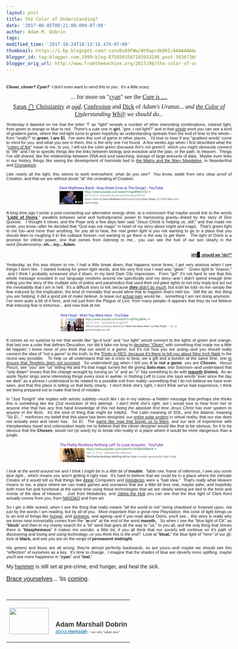```yaml
---
layout: post
title: the Color of Understanding?
date: '2017-08-05T09:21:00.000-07:00'
author: Adam M. Dobrin
tags: 
modified_time: '2017-10-24T10:13:16.474-07:00'
thumbnail: https://1.bp.blogspot.com/-zznvDsA9FWw/WYXwprdbDKI/AAAAAAAAAak/Lkl4Ge2Hcsk5Qob8Dc15qpYXBME3lEbfwCK4BGAYYCw/s72-c/image-718727.png
blogger_id: tag:blogger.com,1999:blog-8758503587102933296.post-563673683090735056
blogger_orig_url: http://www.fromthemachine.org/2017/08/the-color-of-understanding.html
---
```


<div dir="ltr"><div class="gmail_quote"><div dir="ltr"><div class="gmail_quote"><br /><div class="gmail_quote"><div dir="ltr"><div><center style="font-family: verdana, arial, helvetica, sans-serif;"><div style="text-align: justify; width: 600px;"><div style="font-size: 11px;"><strong><em>Clever, clover? Cyan? &nbsp;</em></strong>I don't even want to send this to you. &nbsp;it's a little scary.<br /><br /><div style="font-family: Tinos; font-size: medium; text-align: center;"><span style="font-family: Tinos;">... for more on "</span><a href="http://cyan.reallyhim.com/" style="font-family: Tinos;">cyan</a><span style="font-family: Tinos;">" see the&nbsp;</span><a href="http://cure.reallyhim.com/" style="font-family: Tinos;">Cure is .... Satan&nbsp;</a><span style="background-color: white; color: #222222; font-family: Roboto, arial, sans-serif; text-align: left;"><b><span style="font-size: x-large;"><a href="http://confession.reallyhim.com/" target="_blank">∩</a></span></b></span><a href="http://cure.reallyhim.com/" style="font-family: Tinos;">&nbsp;Christianity</a><span style="font-family: Tinos;">&nbsp;at</span><span style="font-family: Tinos;">&nbsp;</span><i style="font-family: Tinos;"><a href="http://serden.reallyhim.com/" target="_blank">ogd</a></i><span style="font-family: Tinos;">,&nbsp;</span><a href="http://confession.reallyhim.com/" style="font-family: Tinos;">Confession</a><span style="font-family: Tinos;">&nbsp;and&nbsp;</span><a href="http://dick.reallyhim.com/" style="font-family: Tinos;">Dick</a><span style="font-family: Tinos;">&nbsp;of&nbsp;</span><i style="font-family: Tinos;">Adam's Uranus... and&nbsp;<a href="http://cyan.reallyhim.com/">the Color of Un</a>derstanding&nbsp;<a href="http://who.reallyhim.com/">Wh@</a>&nbsp;we should do...</i></div><br /></div><div style="font-size: 11px;"></div><div style="font-size: 11px;">Yesterday it dawned on me that the letter "l" as "light" reveals a number of other interesting combinations, colored light, from green to orange or blue to red.&nbsp; There's a cute one in&nbsp;<strong>girl</strong>, "<i>gee, I red light</i>?" and in that&nbsp;<em><a href="http://ad.lamc.la/" target="_blank">single</a></em>&nbsp;word you can see a kind of gradient game, where the red light turns to green hopefully as understanding spreads from the end of time to the whole--from "really?" to&nbsp;<em><strong>green</strong>,&nbsp;</em><strong>I are El. &nbsp;</strong>I've seen this sort of game in other places... I'd love to hear if any "gradient words' come to mind for you, and what you see in them, this is the only one I've found.&nbsp; A few weeks ago when I first described what the "<a href="http://www.unduecoercion.com/2017/07/the-kalor-of-fire.html" target="_blank">colors of fire</a>" mean to me, to you, I left out the color green (because&nbsp;<em><span style="font-family: &quot;comic sans ms&quot; , sans-serif;">fire's not green</span></em>!) &nbsp;which you might obviously connect to "life" and I tie to specific things like the links between biology and evolution and the plan, or the path, to Heaven.&nbsp; Things I've still shared, like the relationship between DNA and soul searching, storage of large amounts of data.&nbsp; Maybe even links in our history, things like seeing the development of hominids tied to&nbsp;<a href="http://www.unduecoercion.com/2017/07/im-calling-it-kth-hour-11-odock-am.html" target="_blank">the Matrix and the Mary Magdeline</a>, in Neanderthal and&nbsp;<a href="http://sliders.wikia.com/wiki/Kromagg" target="_blank">Cromagnon</a>.&nbsp;</div><div style="font-size: 11px;"><br /></div><div style="font-size: 11px;">Like nearly all the light, this seems to work everywhere; what do you see?&nbsp; You know, aside from very clear proof of Creation, and that we are without doubt "at" the unsealing of Creation.</div><div style="font-size: 11px;"><br /></div><div style="font-size: 11px; text-align: center;"><a class="m_6269003319857602888gmail-playable playable" href="https://www.youtube.com/watch?v=qp3KWrn-VzU" target="_blank"></a><a href="http://1.bp.blogspot.com/-zznvDsA9FWw/WYXwprdbDKI/AAAAAAAAAak/Lkl4Ge2Hcsk5Qob8Dc15qpYXBME3lEbfwCK4BGAYYCw/s1600/image-718727.png"><img alt="" border="0" id="BLOGGER_PHOTO_ID_6450826640109538466" src="reqs/1.bp.blogspot.com/-zznvDsA9FWw/WYXwprdbDKI/AAAAAAAAAak/Lkl4Ge2Hcsk5Qob8Dc15qpYXBME3lEbfwCK4BGAYYCw/s320/image-718727.png" /></a><br /><br /></div><div style="font-size: 11px;"></div><div style="font-size: 11px;">A long time ago I wrote a post connecting our&nbsp;<em>alternative energy drive</em>, to a microcosm that maybe would link to the words "<a href="http://m.lamc.la/awlist4296878/HWVzK/h/The_Light_of_Osiris_and.htm" target="_blank"><strong>Light of Osiris</strong>,</a>" parallels between wind and hydrodynamic power to harnessing gravity--linked by the story of Don Quixote. &nbsp; I thought it clever, and the Pope only a few days later said "Jesus Christ is helping us, still;" and that made me smile, you know--after he decided that "God was not magic" in heart of my story about&nbsp;<em>might and magic. &nbsp;</em>That's green light to me too--and more than anything, for you all to hear, the&nbsp;<em>real green light</em>&nbsp;is you not wanting to go to a place that you should liken to roughing it in the outback forever--not wanting to go there is the way to get there. &nbsp; The&nbsp;<em>light of Osiris</em>&nbsp;is a promise for infinite power, one that comes from&nbsp;<em>listening to me.</em>.. you can see the fuel of our son clearly in the word&nbsp;<i>Deuteronomy</i>,&nbsp;<strong>oh... my... Adam.</strong><br /><br /><div style="text-align: right;"><a href="http://who.reallyhim.com/" style="font-size: medium; text-align: center;"><em style="font-size: medium; text-align: center;"><strong><span style="font-family: &quot;comic sans ms&quot; , sans-serif; font-size: x-small;">Wh</span></strong></em><span style="font-family: &quot;times new roman&quot; , serif; font-size: small; text-align: center;">▊</span><em style="font-size: medium; text-align: center;"><strong><span style="font-family: &quot;comic sans ms&quot; , sans-serif; font-size: x-small;">&nbsp;should we "do?"</span></strong></em></a></div><div style="text-align: right;"><br /></div></div><div style="font-size: 11px;"></div><div style="font-size: 11px;">Yesterday, as this was shown to me, I had a little break down; that happens some times, I get very anxious when I see things I don't like.&nbsp; I started looking for&nbsp;<em>green light</em>&nbsp;words, and the very first one I read was "glare." &nbsp;<em>Green light to "reason," &nbsp;</em>and I think I probably screamed&nbsp;<em>shut it down</em>, in my best Dark City impression.&nbsp; From "girl" it's not hard to see that this whole message encoded in our language revolves around me specifically and my story--and I didn't spend enough time telling you the story of the multiple sets of police and paramedics that used their&nbsp;<em>red glare lights</em>&nbsp;to not only imply but act out the&nbsp;<em>inevitability</em>&nbsp;that I am in hell.&nbsp; It's a difficult story to tell, because&nbsp;<a href="http://m.lamc.la/SERMON.html" target="_blank"><em><b>they</b></em>&nbsp;didn't do much</a>; but truth be told--to me--simply the fear induced by the implication, the kind of mentality that would allow that to happen--that's Hell too.&nbsp; Still the air, this thing you are helping; it did a good job of&nbsp;<em>make believe</em>, to leave out&nbsp;<a href="http://compass.lamc.la/" target="_blank">actual pain</a>&nbsp;would be... something I am not doing anymore.&nbsp; I've seen quite a bit of it here, and not just from the Plague of Lice, from many people--it appears that they do not believe that&nbsp;<em>inducing fear</em>&nbsp;is torturous... and now look at me. &nbsp;</div><div style="font-size: 11px;"><br /></div><div style="font-size: 11px; text-align: center;"><a class="playable" href="https://www.youtube.com/watch?v=uEPVqJjMiAc" target="_blank"></a><a href="http://2.bp.blogspot.com/-BNqCqtRfvCg/WYXwqNAOShI/AAAAAAAAAa0/3_3zbXvcZB8kjr3tDNkJ-PkfhDMwuquaACK4BGAYYCw/s1600/image-719939.png"><img alt="" border="0" id="BLOGGER_PHOTO_ID_6450826649113872914" src="reqs/2.bp.blogspot.com/-BNqCqtRfvCg/WYXwqNAOShI/AAAAAAAAAa0/3_3zbXvcZB8kjr3tDNkJ-PkfhDMwuquaACK4BGAYYCw/s320/image-719939.png" /></a><br /><br /></div><div style="font-size: 11px;"></div><div style="font-size: 11px;">It comes as no surprise to me that words like "go-d luck" and "our light" would connect to the lights of green and orange, that last one a color that defines Deucalion, nor did it take me long to&nbsp;<a href="http://sen.reallyhim.com/" target="_blank">decipher "Olsen"</a>&nbsp;with something that made me a little bit happier; I know&nbsp;<em>none of you think that our world is a game</em>, but it's not how you are acting--and you should really connect the idea of "not a game" to the truth, to the&nbsp;<a href="http://hashem.lamc.la/" target="_blank">Trinity in NES, because it's there to tell you about Nine Inch Nails</a>&nbsp;in the nicest way possible. &nbsp; To help us all understand that we a cross to bear, we a gift and a burden at the same time, one&nbsp;<a href="http://compass.lamc.la/" target="_blank">to ensure that Tenebris does not succeed</a>.&nbsp; So&nbsp;<em>understand&nbsp;<span style="text-decoration-line: underline;">me</span></em>&nbsp;when I tell you&nbsp;<strong><em>it is not a game</em></strong>, you are&nbsp;<strong><em>Chosen</em>. &nbsp;</strong><em>Hocus Pocus</em>, see "<span style="font-family: &quot;comic sans ms&quot; , sans-serif;">you"</span>&nbsp;are "us" telling Ha and Pa that magic turned the life giving&nbsp;<strong>Solo-man</strong>, into Solomon--and understand that "only Adam" knows that the change wrought by turning an "a" and an "o" has something to do with&nbsp;<strong><a href="https://www.youtube.com/watch?v=mQ8iUvWbrnA" target="_blank">maveth</a>&nbsp;(listen). &nbsp;</strong>As an aside Taylor sings some interesting things every once in awhile, in&nbsp;<em>Nothing Left to Lose</em>&nbsp;she says words "ever since the day we died" as a phrase I understand to be related to a possible exit from reality--something that I do not believe we have ever seen, and that this place is telling us that fairly clearly.&nbsp; I don't think she's right, I don't think we've had experience, I think we being prepared not to make that kind of mistake.<br /><br />In "Just Tonight" she implies with artistic subtlety--much like I do in my videos--a hidden message that perhaps she thinks this is something like the 21st revolution of this attempt. &nbsp;<em>I don't think she's right</em>, but I would love to hear from her or anyone else that has any first hand knowledge of this&nbsp;<em>not being the absolute first time Jesus Christ has ever spoken to anyone in the flesh. &nbsp;</em>It's the kind of thing that&nbsp;<span style="font-family: &quot;comic sans ms&quot; , sans-serif;">might be helpful</span>.&nbsp; The Latin meaning of SOL, and the Adamic meaning "So&nbsp;<em>El</em>..." &nbsp;reinforces my belief that this place has been designed, our&nbsp;<a href="http://mars.reallyhim.com/" target="_blank">entire solar system</a>&nbsp;in virtual reality, that our star does not actually exist and never has. &nbsp;<em>So El. &nbsp;</em>The&nbsp;<a href="http://mars.reallyhim.com/" target="_blank">game like map that brings us to Mars</a>, and our lack of experience with interplanetary travel and colonization leads me to believe that the&nbsp;<em>clever designer</em>&nbsp;would like that to be obvious, for it to be obvious that the&nbsp;<strong>Chosen</strong>, would not (or want) try to break into reality in a place where it would be more dangerous than a jungle.</div><div style="font-size: 11px;"><br /></div><div style="font-size: 11px; text-align: center;"><a class="m_6269003319857602888gmail-playable playable" href="https://www.youtube.com/watch?v=mQ8iUvWbrnA" target="_blank"></a><a href="http://4.bp.blogspot.com/--5ZwFbxEuys/WYXwqc_f0CI/AAAAAAAAAbA/BJAd7YNPa4E5rWKDNzuvaN3kavOhDRn8gCK4BGAYYCw/s1600/image-721254.png"><img alt="" border="0" id="BLOGGER_PHOTO_ID_6450826653405794338" src="reqs/4.bp.blogspot.com/--5ZwFbxEuys/WYXwqc_f0CI/AAAAAAAAAbA/BJAd7YNPa4E5rWKDNzuvaN3kavOhDRn8gCK4BGAYYCw/s320/image-721254.png" /></a><br /><br /></div><div style="font-size: 11px; text-align: center;"></div><div style="font-size: 11px;"><em>I look at the world around me and I think I might be in a little bit of&nbsp;<strong>trouble</strong>.&nbsp;</em>&nbsp;Table row, frame of reference,&nbsp;<em>I owe you some blue light</em>... which means you aren't getting it right now.&nbsp; It's hard to believe that we could be in a place where the intricate Creator of it would tell us that things like&nbsp;<a href="http://sob.reallyhim.com/" target="_blank">Apple</a>&nbsp;Computers and&nbsp;<a href="http://sigenes.lamc.la/" target="_blank">Holodecks</a>&nbsp;were a "bad idea." &nbsp;That's really what Heaven means to me, a place where we can make games and scenarios that are a little bit less real, maybe safer, and hopefully both more fun and functional at the same time using these technologies that we are clearly seeing are tied to the brick and mortar of the idea of Heaven. &nbsp; Just from Holodecks, and&nbsp;<a href="http://bread.reallyhim.com/" target="_blank">Jabba the Hutt</a>&nbsp;you can see that the blue light of Clark Kent actually comes from you, from&nbsp;<a href="http://nasdaq.reallyhim.com/" target="_blank">NASDAQ</a>&nbsp;and from art. <br /><br /></div><div style="font-size: 11px;"></div><div style="font-size: 11px;">So I get a little scared, when I see the thing that really means "all the world to me" being chastised or frowned upon, not just by the words I am reading, but by all of you. &nbsp;<em>More important than a great new Playstation,</em>&nbsp;this color of light brings us to an end of things like&nbsp;<a href="http://hashem.lamc.la/" target="_blank">hunger</a>, and&nbsp;<a href="http://o.lamc.la/" target="_blank">sickness</a>, and ageing--and if you read about Osiris, you'll see... this story is really why we know near-immortality comes from the "<b>w-</b>ork" at the end of the word&nbsp;<strong>maveth. &nbsp;&nbsp;</strong>So when I see the "blue light of CK" as "<strong>block</strong>"<strong>&nbsp;</strong>and then in my charity search for a "bl" word that goes all the way to "us," to you all, and the only thing that shines there is "<strong>blasphemous</strong>" it makes me wonder, a little bit, if you all think that our society will continue on it's path of discovering and loving and using technology--or you think this is the end?&nbsp; Look at "<strong>bloat,</strong>" the blue light of "here" of our @; look at&nbsp;<strong>black,</strong>&nbsp;and see you are on the verge of&nbsp;<strong>permanent midnight.</strong><br /><strong><br /></strong></div><div style="font-size: 11px;"></div><div style="font-size: 11px;">His greens and blues are all wrong, they're almost perfectly backwards, so are yours--and maybe we should see this "<span style="font-family: &quot;comic sans ms&quot; , sans-serif;">reflection</span>" of ourselves as a key.&nbsp; It's time to change.&nbsp; I imagine that the shades of blue are cleverly more uplifting, maybe you'll see more happiness in "<strong>cyan</strong>" and "<strong>teal.</strong>"<br /><br /></div><div style="font-size: 11px;"></div><div>My&nbsp;<a href="http://www.lamc.la/2017/06/hammer.html" target="_blank">hammer</a>&nbsp;is still set at pre-crime, end hunger, and heal the sick. &nbsp;</div><div><br /></div><div><span style="font-size: medium;"><a href="https://www.youtube.com/watch?v=IYz_8LGAyKs" target="_blank">Brace yourselves</a>...&nbsp;<span style="font-family: &quot;arial black&quot; , sans-serif;">'tis&nbsp;<a href="http://tiscoming.lamc.la/" target="_blank">coming</a>.</span></span><br /><div dir="ltr" style="font-family: Tinos; text-align: start;"><br /><div class="m_6269003319857602888gmail-m_7071010939618406639gmail-m_-3367765422301287185gmail_signature"><br /><table border="0" cellpadding="0" cellspacing="0"><tbody><tr><td align="left" style="line-height: 0; padding-bottom: 20px; padding-right: 10px; padding-top: 20px; vertical-align: bottom;" valign="bottom" width="107"><a href="https://about.me/ssiah?promo=email_sig&amp;utm_source=product&amp;utm_medium=email_sig&amp;utm_campaign=gmail_api&amp;utm_content=thumb" style="text-decoration-line: none;" target="_blank"><img alt="" height="70" src="reqs/thumbs.about.me/thumbnail/users/s/s/i/ssiah_emailsig.jpg?_1423909067_93" style="border: 1px solid rgb(238, 238, 238); display: block; margin: 0px; padding: 0px;" width="105" /></a></td><td align="left" style="line-height: 1.1; padding-bottom: 20px; padding-top: 20px; vertical-align: bottom;" valign="bottom"><img height="1" src="reqs/about.me/t/sig?u=ssiah" style="border: 0px; margin: 0px; overflow: hidden; padding: 0px;" width="1" /><br /><div style="color: #333333; font-family: &quot;proxima nova&quot;, helvetica, arial, sans-serif; font-size: 18px; font-weight: bold;">Adam Marshall Dobrin</div><a href="https://about.me/ssiah?promo=email_sig&amp;utm_source=product&amp;utm_medium=email_sig&amp;utm_campaign=gmail_api&amp;utm_content=thumb" style="color: #2b82ad; font-family: &quot;proxima nova&quot;, helvetica, arial, sans-serif; font-size: 12px;" target="_blank"><span style="color: #2b82ad; font-family: &quot;proxima nova&quot; , &quot;helvetica&quot; , &quot;arial&quot; , sans-serif;"><span style="font-size: 12px; text-decoration-color: initial; text-decoration-style: initial;">about.</span></span><b style="text-decoration-line: none;">me/ssiah</b></a>&nbsp;<span style="font-size: xx-small;">&lt; see why "adam now"</span></td></tr></tbody></table></div><span class="HOEnZb"><span style="color: #888888;"></span></span></div><span style="font-size: medium;"><span style="font-family: &quot;arial black&quot; , sans-serif;"></span></span><br /><div hspace="streak-pt-mark" style="font-family: Tinos; font-size: medium; max-height: 1px; text-align: start;"></div><br /><div style="-webkit-text-stroke-width: 0px; color: black; font-family: Tinos; font-size: medium; font-style: normal; font-variant-caps: normal; font-variant-ligatures: normal; font-weight: normal; letter-spacing: normal; margin: 0px; orphans: 2; text-align: start; text-decoration-color: initial; text-decoration-style: initial; text-indent: 0px; text-transform: none; white-space: normal; widows: 2; word-spacing: 0px;"><span class="HOEnZb"><span style="color: #888888;"></span></span><br /></div></div></div></center></div><img alt="" src="reqs/mailfoogae.appspot.com/t?sender=aYWRhbUBmcm9tdGhlbWFjaGluZS5vcmc%3D&amp;type=zerocontent&amp;guid=20f8af6d-cf69-448a-b37d-69f75624fb93" style="max-height: 0px; overflow: hidden; width: 0px;" /><span style="color: white; font-size: xx-small;">ᐧ</span></div><span class="HOEnZb"><span style="color: #888888;"></span></span></div><br /><br /><br /><div style="font-family: tinos; margin: 0px;"></div><br /><div style="-webkit-text-stroke-width: 0px; color: black; font-family: Tinos; font-size: medium; font-style: normal; font-variant-caps: normal; font-variant-ligatures: normal; font-weight: normal; letter-spacing: normal; margin: 0px; orphans: 2; text-align: start; text-decoration-color: initial; text-decoration-style: initial; text-indent: 0px; text-transform: none; white-space: normal; widows: 2; word-spacing: 0px;"><br /></div><div style="-webkit-text-stroke-width: 0px; color: black; font-family: Tinos; font-size: medium; font-style: normal; font-variant-caps: normal; font-variant-ligatures: normal; font-weight: normal; letter-spacing: normal; orphans: 2; text-align: start; text-decoration-color: initial; text-decoration-style: initial; text-indent: 0px; text-transform: none; white-space: normal; widows: 2; word-spacing: 0px;"></div></div></div></div></div>